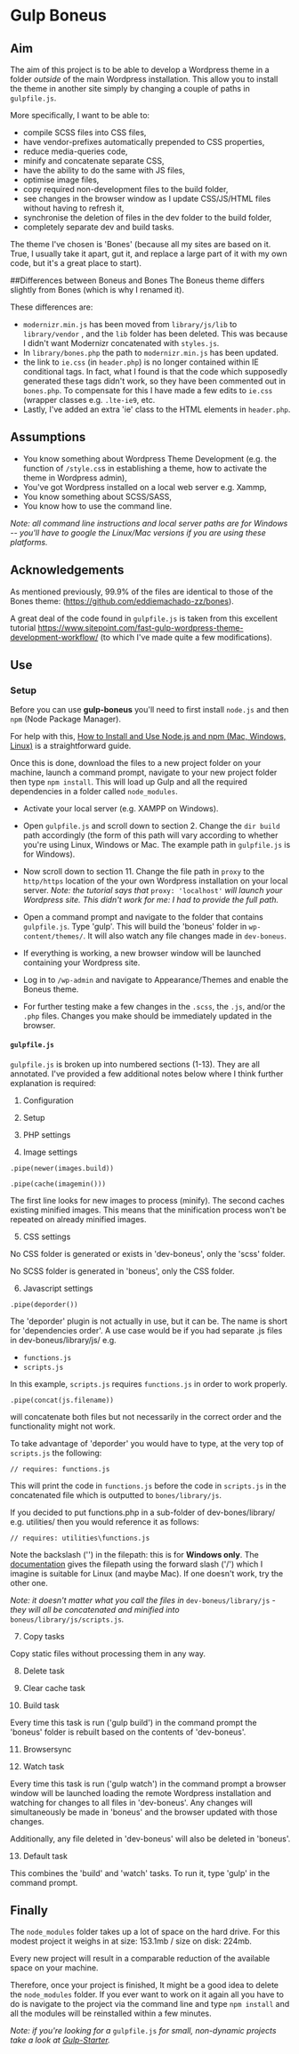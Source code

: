 # Gulp Boneus

## Aim

The aim of this project is to be able to develop a Wordpress theme in a folder *outside* of the main Wordpress installation. This allow you to  install the theme in another site simply by changing a couple of paths in `gulpfile.js`.

More specifically, I want to be able to:
* compile SCSS files into CSS files,
* have vendor-prefixes automatically prepended to CSS properties,
* reduce media-queries code,
* minify and concatenate separate CSS,
* have the ability to do the same with JS files,
* optimise image files,
* copy required non-development files to the build folder,
* see changes in the browser window as I update CSS/JS/HTML files without having to refresh it,
* synchronise the deletion of files in the dev folder to the build folder,
* completely separate dev and build tasks.

The theme I've chosen is 'Bones' (because all my sites are based on it. True, I usually take it apart, gut it, and replace a large part of it with my own code, but it's a great place to start).

##Differences between Boneus and Bones
The Boneus theme differs slightly from Bones (which is why I renamed it).

These differences are:

* `modernizr.min.js` has been moved from `library/js/lib` to `library/vendor` , and the `lib` folder has been deleted. This was because I didn't want Modernizr concatenated with `styles.js`. 
* In `library/bones.php` the path to `modernizr.min.js` has been updated.
* the link to `ie.css` (in `header.php`) is no longer contained within IE conditional tags. In fact, what I found is that the code which supposedly generated these tags didn't work, so they have been commented out in `bones.php`. To compensate for this I have made a few edits to `ie.css` (wrapper classes e.g. `.lte-ie9`, etc.
* Lastly, I've added an extra 'ie' class to the HTML elements in `header.php`.


## Assumptions
* You know something about Wordpress Theme Development (e.g. the function of `/style.cs`s in establishing a theme, how to activate the theme in Wordpress admin),
* You've got Wordpress installed on a local web server e.g. Xammp,
* You know something about SCSS/SASS,
* You know how to use the command line.

*Note: all command line instructions and local server paths are for Windows -- you'll have to google the Linux/Mac versions if you are using these platforms.*


## Acknowledgements
As mentioned previously, 99.9% of the files are identical to those of the Bones theme: (https://github.com/eddiemachado-zz/bones).

A great deal of the code found in `gulpfile.js` is taken from this excellent tutorial https://www.sitepoint.com/fast-gulp-wordpress-theme-development-workflow/ (to which I've made quite a few modifications).



## Use

### Setup
Before you can use **gulp-boneus** you'll need to first install `node.js` and then `npm` (Node Package Manager). 

For help with this, [How to Install and Use Node.js and npm (Mac, Windows, Linux)](https://www.taniarascia.com/how-to-install-and-use-node-js-and-npm-mac-and-windows/) is a straightforward guide.

Once this is done, download the files to a new project folder on your machine, launch a command prompt, navigate to your new project folder then type `npm install`. This will load up Gulp and all the required dependencies in a folder called `node_modules`.

* Activate your local server (e.g. XAMPP on Windows).

* Open `gulpfile.js` and scroll down to section 2.  Change the `dir build` path accordingly (the form of this path will vary according to whether you're using Linux, Windows or Mac. The example path in `gulpfile.js` is for Windows).

* Now scroll down to section 11. Change the file path in `proxy` to the `http/https` location of the  your own Wordpress installation on your local server.
*Note: the tutorial says that* `proxy: 'localhost'` *will launch your Wordpress site. This didn't work for me: I had to provide the full path.*

* Open a command prompt and navigate to the folder that contains `gulpfile.js`. Type 'gulp'. This will build the 'boneus' folder in `wp-content/themes/`. It will also watch any file changes made in `dev-boneus`.

* If everything is working, a new browser window will be launched containing your Wordpress site.

* Log in to `/wp-admin` and navigate to Appearance/Themes and enable the Boneus theme.

* For further testing make a few changes in the `.scss`, the `.js`, and/or the `.php` files. Changes you make should be immediately updated in the browser.

#### `gulpfile.js`
`gulpfile.js` is broken up into numbered sections (1-13). They are all annotated. I've provided a few additional notes below where I think further explanation is required: 

1) Configuration

2) Setup

3) PHP settings

4) Image settings

`.pipe(newer(images.build))`

`.pipe(cache(imagemin()))`
    
The first line looks for new images to process (minify).
The second caches existing minified images. This means that the minification process won't be repeated on already minified images.

5) CSS settings

No CSS folder is generated or exists in 'dev-boneus', only the 'scss' folder.

No SCSS folder is generated in 'boneus', only the CSS folder.

6) Javascript settings

`.pipe(deporder())`
    
The 'deporder' plugin is not actually in use, but it can be. The name is short for 'dependencies order'. A use case would be if you had separate .js files in dev-boneus/library/js/ e.g. 

* `functions.js`
* `scripts.js`

In this example, `scripts.js` requires `functions.js` in order to work properly.

`.pipe(concat(js.filename))`

will concatenate both files but not necessarily in the correct order and the functionality might not work.

To take advantage of 'deporder' you would have to type, at the very top of `scripts.js` the following:

`// requires: functions.js`

This will print the code in `functions.js` before the code in `scripts.js` in the concatenated file which is outputted to `bones/library/js`.

If you decided to put functions.php in a sub-folder of dev-bones/library/ e.g. utilities/ then you would reference it as follows:

`// requires: utilities\functions.js`

Note the backslash ('\') in the filepath: this is for **Windows only**. The [documentation](https://www.npmjs.com/package/gulp-deporder) gives the filepath using the forward slash ('/') which I imagine is suitable for Linux (and maybe Mac). If one doesn't work, try the other one.

*Note: it doesn't matter what you call the files in* `dev-boneus/library/js` *- they will all be concatenated and minified into* `boneus/library/js/scripts.js`*.*

7) Copy tasks

Copy static files without processing them in any way.


8) Delete task

9) Clear cache task

10) Build task

Every time this task is run ('gulp build') in the command prompt the 'boneus' folder is rebuilt based on the contents of 'dev-boneus'.

11) Browsersync

12) Watch task

Every time this task is run ('gulp watch') in the command prompt a browser window will be launched loading the remote Wordpress installation and watching for changes to all files in 'dev-boneus'. Any changes will simultaneously be made in 'boneus' and the browser  updated with those changes.

Additionally, any file deleted in 'dev-boneus' will also be deleted in 'boneus'.

13) Default task

This combines the 'build' and 'watch' tasks. To run it, type 'gulp' in the command prompt.


## Finally
The `node_modules` folder takes up a lot of space on the hard drive. For this modest project it weighs in at size: 153.1mb / size on disk: 224mb.

Every new project will result in a comparable reduction of the available space on your machine.

Therefore, once your project is finished, It might be a good idea to delete the `node_modules` folder. If you ever want to work on it again all you have to do is navigate to the project via the command line and type `npm install` and all the modules will be reinstalled within a few minutes.

*Note: if you're looking for a* `gulpfile.js` *for small, non-dynamic projects take a look at [Gulp-Starter](https://github.com/chrisnajman/Gulp-Starter).*



